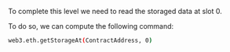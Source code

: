 To complete this level we need to read the storaged data at slot 0.

To do so, we can compute the following command:

```bash
web3.eth.getStorageAt(ContractAddress, 0)
```
